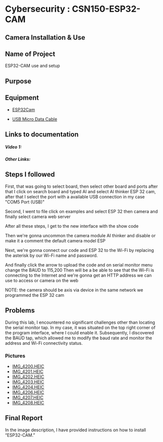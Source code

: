 # Cybersecurity : CSN150-ESP32-CAM
## Camera Installation & Use

## Name of Project
ESP32-CAM use and setup

## Purpose


## Equipment
* [ESP32Cam](https://www.amazon.com/Aideepen-ESP32-CAM-Bluetooth-ESP32-CAM-MB-Arduino/dp/B08P2578LV/ref=sr_1_3?crid=4FY0ECFW0ZX7&keywords=ESP32+Cam&qid=1678902050&sprefix=esp32+cam%2Caps%2C240&sr=8-3)

* [USB Micro Data Cable](https://www.amazon.com/AmazonBasics-Male-Micro-Cable-Black/dp/B0711PVX6Z/ref=sr_1_1_sspa?keywords=micro+usb+data+cable&qid=1678902214&sprefix=Micro+USB+data+%2Caps%2C89&sr=8-1-spons&psc=1&spLa=ZW5jcnlwdGVkUXVhbGlmaWVyPUFaU0NaUVZHU1RFUlAmZW5jcnlwdGVkSWQ9QTA3NTA4MDVFVERCS01HVlgxM1YmZW5jcnlwdGVkQWRJZD1BMDE4NTE1NTIwWUdONkdWSzU1M1Amd2lkZ2V0TmFtZT1zcF9hdGYmYWN0aW9uPWNsaWNrUmVkaXJlY3QmZG9Ob3RMb2dDbGljaz10cnVl)

## Links to documentation

##### Video 1: 

##### Other Links: 


## Steps I followed

First, that was going to select board, then select other board and ports after that I click on search board and typed AI and select AI thinker ESP 32 cam, after that I select the port with a available USB connection in my case "COM5 Port (USB)"

Second, I went to file click on examples and select ESP 32 then camera and finally select camera web server

After all these steps, I get to the new interface with the show code

Then we're gonna uncommon the camera module AI thinker and disable or make it a comment the default camera model ESP

Next, we're gonna connect our code and ESP 32 to the Wi-Fi by replacing the asterisk by our Wi-Fi name and password.

And finally click the arrow to upload the code and on serial monitor menu change the BAUD to 115,200 
Then will be a be able to see that the Wi-Fi is connecting to the Internet and we're gonna get an HTTP address we can use to access or camera on the web

NOTE: the camera should be axis via device in the same network we programmed the ESP 32 cam




## Problems

During this lab, I encountered no significant challenges other than locating the serial monitor tap. In my case, it was situated on the top right corner of the program interface, where I could enable it. Subsequently, I discovered the BAUD tap, which allowed me to modify the baud rate and monitor the address and Wi-Fi connectivity status.

### Pictures

- [IMG_4200.HEIC](IMG_4200.HEIC)
- [IMG_4201.HEIC](IMG_4201.HEIC)
- [IMG_4202.HEIC](IMG_4202.HEIC)
- [IMG_4203.HEIC](IMG_4203.HEIC)
- [IMG_4204.HEIC](IMG_4204.HEIC)
- [IMG_4206.HEIC](IMG_4206.HEIC)
- [IMG_4207.HEIC](IMG_4207.HEIC)
- [IMG_4208.HEIC](IMG_4208.HEIC)



## Final Report

In the image description, I have provided instructions on how to install “ESP32-CAM.”

